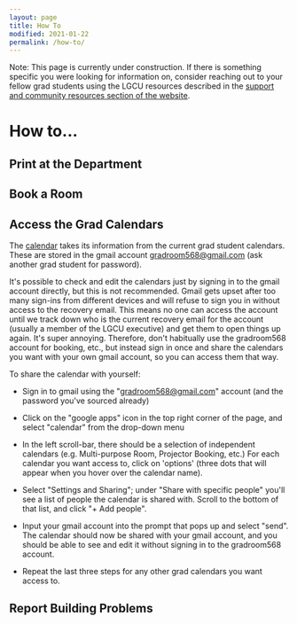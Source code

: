 ```yaml
---
layout: page
title: How To
modified: 2021-01-22
permalink: /how-to/
---
```


Note: This page is currently under construction. If there is something specific you were looking for information on, consider reaching out to your fellow grad students
using the LGCU resources described in the [support and community resources section of the website](https://uoft-lgcu.github.io/resources/#support-and-community-resources
"Support and community resources section of the LGCU website resources page").

# How to...

## Print at the Department

## Book a Room

## Access the Grad Calendars

The [calendar](https://uoft-lgcu.github.io/calendar/ "LGCU Website Events Page") takes its information from the current grad student calendars. These are stored in the gmail account gradroom568@gmail.com (ask another grad student for password).

It's possible to check and edit the calendars just by signing in to the gmail account directly, but this is not recommended. Gmail gets upset after too many sign-ins from different devices and will refuse to sign you in without access to the recovery email. This means no one can access the account until we track down who is the current recovery email for the account (usually a member of the LGCU executive) and get them to open things up again. It's super annoying. Therefore, don't habitually use the gradroom568 account for booking, etc., but instead sign in once and share the calendars you want with your own gmail account, so you can access them that way.

To share the calendar with yourself:

* Sign in to gmail using the "gradroom568@gmail.com" account (and the password you've sourced already)

* Click on the "google apps" icon in the top right corner of the page, and select "calendar" from the drop-down menu

* In the left scroll-bar, there should be a selection of independent calendars (e.g. Multi-purpose Room, Projector Booking, etc.) For each calendar you want access to, click on 'options' (three dots that will appear when you hover over the calendar name).

* Select "Settings and Sharing"; under "Share with specific people" you'll see a list of people the calendar is shared with. Scroll to the bottom of that list, and click "+ Add people".

* Input your gmail account into the prompt that pops up and select "send". The calendar should now be shared with your gmail account, and you should be able to see and edit it without signing in to the gradroom568 account.

* Repeat the last three steps for any other grad calendars you want access to.

## Report Building Problems
